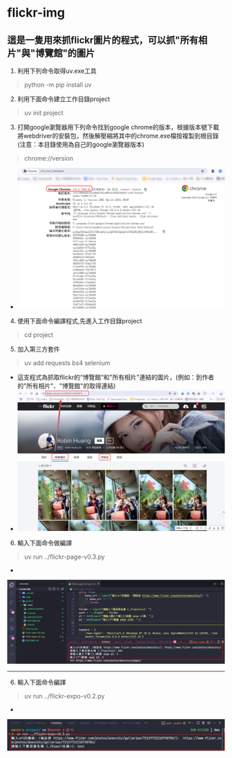 # flickr-img
## 這是一隻用來抓flickr圖片的程式，可以抓"所有相片"與"博覽館"的圖片

1. 利用下列命令取得uv.exe工具
> python -m pip install uv
2. 利用下面命令建立工作目錄project
> uv init project
3. 打開google瀏覽器用下列命令找到google chrome的版本，根據版本號下載將webdriver的安裝包，然後解壓縮將其中的chrome.exe檔按複製到根目錄 (注意：本目錄使用為自己的google瀏覽器版本)
> chrome://version
- ![](images/google-version.png)
4. 使用下面命令編譯程式,先進入工作目錄project
> cd project
5. 加入第三方套件
> uv add requests bs4 selenium
- 這支程式為抓取flickr的“博覽館“和"所有相片"連結的圖片，(例如：到作者的"所有相片"、"博覽館"的取得連結)
- ![](images/flickr003.png)
6. 輸入下面命令做編譯
> uv run ../flickr-page-v0.3.py
-
![](images/flickr-doc001.png)

---
6. 輸入下面命令編譯
> uv run ../flickr-expo-v0.2.py
- 
![](images/flickr-doc002.png)
 

